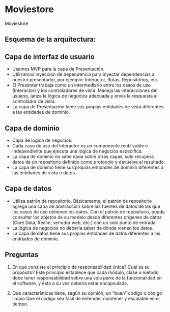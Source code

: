 # Moviestore
Moviestore

## Esquema de la arquitectura:

## Capa de interfaz de usuario

- Usamos MVP para la capa de Presentación.
- Utilizamos inyección de dependencia para inyectar dependencias a nuestro presentador, por ejemplo: Interactor, Rutas, Repositorios, etc.
- El Presenter trabaja como un intermediario entre los casos de uso (Interactor) y los controladores de vista. Maneja las interacciones del usuario, lanza la lógica de negocios adecuada y envía la respuesta al controlador de vista.
- La capa de Presentación tiene sus propias entidades de vista diferentes a las entidades de dominio.

## Capa de dominio

- Capa de lógica de negocios.
- Cada caso de uso del Interactor es un componente reutilizable e independiente que ejecuta una lógica de negocios específica.
- La capa de dominio no sabe nada sobre otras capas, solo recupera datos de un repositorio definido como protocolo y devuelve el resultado.
- La capa de dominio tiene sus propias entidades de dominio diferentes a las entidades de vista o datos.

## Capa de datos

- Utiliza patrón de repositorio. Básicamente, el patrón de repositorio agrega una capa de abstracción sobre las fuentes de datos de las que los casos de uso obtienen los datos. Con el patrón de repositorio, puede consultar los objetos de su modelo desde diferentes orígenes de datos (Core Data, Realm, servidor web, etc.) con un solo punto de entrada.
- La lógica de negocios no debería saber de dónde vienen los datos.
- La capa de datos tiene sus propias entidades de datos diferentes a las entidades de dominio.

## Preguntas

1. En qué consiste el principio de responsabilidad única? Cuál es su propósito?
  Este principio establece que cada módulo, clase o método debe tener responsabilidad sobre una sola parte de la funcionalidad  en el software, y ésta a su vez debería estar encapsulada.

2. Qué características tiene, según su opinión, un “buen” código o código limpio
  Que el código sea fácil de entender, mantener y escalable en el tiempo.
